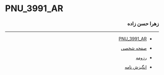 # PNU_3991_AR
<div dir="rtl">


### زهرا حسن زاده

---
- [PNU_3991_AR](https://github.com/zahraHasanzadeh/PNU_3991_AR)

- [صفحه شخصی](https://zahrahasanzadeh.github.io/#home)

- [رزومه](https://zahrahasanzadeh.github.io/#resume)

- [انگیزش نامه](https://zahrahasanzadeh.github.io/#about_me)
</div>
